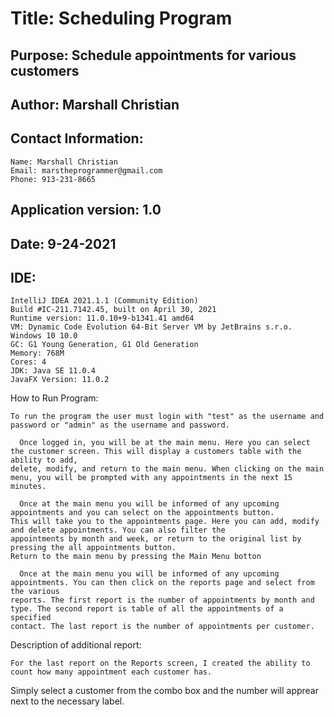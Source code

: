 # Title: Scheduling Program
## Purpose: Schedule appointments for various customers
## Author: Marshall Christian
## Contact Information: 
    Name: Marshall Christian
    Email: marstheprogrammer@gmail.com
    Phone: 913-231-8665
## Application version: 1.0
## Date: 9-24-2021
## IDE:   
    IntelliJ IDEA 2021.1.1 (Community Edition)
    Build #IC-211.7142.45, built on April 30, 2021
    Runtime version: 11.0.10+9-b1341.41 amd64
    VM: Dynamic Code Evolution 64-Bit Server VM by JetBrains s.r.o.
    Windows 10 10.0
    GC: G1 Young Generation, G1 Old Generation
    Memory: 768M
    Cores: 4
    JDK: Java SE 11.0.4
    JavaFX Version: 11.0.2

How to Run Program:

    To run the program the user must login with "test" as the username and password or "admin" as the username and password. 
    
      Once logged in, you will be at the main menu. Here you can select the customer screen. This will display a customers table with the ability to add,
    delete, modify, and return to the main menu. When clicking on the main menu, you will be prompted with any appointments in the next 15 minutes.
    
      Once at the main menu you will be informed of any upcoming appointments and you can select on the appointments button. 
    This will take you to the appointments page. Here you can add, modify and delete appointments. You can also filter the 
    appointments by month and week, or return to the original list by pressing the all appointments button.
    Return to the main menu by pressing the Main Menu botton
    
      Once at the main menu you will be informed of any upcoming appointments. You can then click on the reports page and select from the various
    reports. The first report is the number of appointments by month and type. The second report is table of all the appointments of a specified
    contact. The last report is the number of appointments per customer.

Description of additional report:

    For the last report on the Reports screen, I created the ability to count how many appointment each customer has. 
  Simply select a customer from the combo box and the number will apprear next to the necessary label.
  
